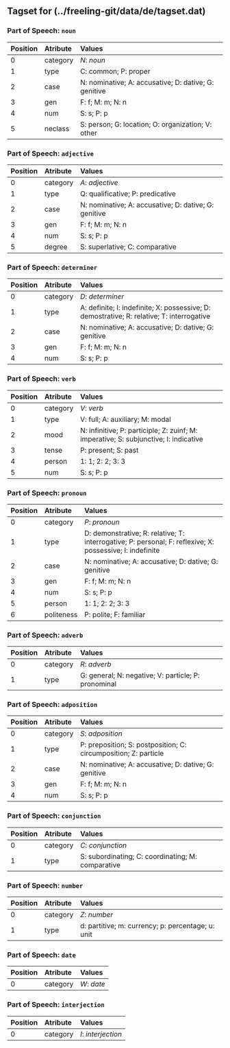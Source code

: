 ## Tagset for (../freeling-git/data/de/tagset.dat)

### Part of Speech: `noun`
| Position | Atribute | Values |
|:----     |:----     |:----   |
| 0        | category | *N*: _noun_ |
| 1 | type | C: common;  P: proper |
| 2 | case | N: nominative;  A: accusative;  D: dative;  G: genitive |
| 3 | gen | F: f;  M: m;  N: n |
| 4 | num | S: s;  P: p |
| 5 | neclass | S: person;  G: location;  O: organization;  V: other |
### Part of Speech: `adjective`
| Position | Atribute | Values |
|:----     |:----     |:----   |
| 0        | category | *A*: _adjective_ |
| 1 | type | Q: qualificative;  P: predicative |
| 2 | case | N: nominative;  A: accusative;  D: dative;  G: genitive |
| 3 | gen | F: f;  M: m;  N: n |
| 4 | num | S: s;  P: p |
| 5 | degree | S: superlative;  C: comparative |
### Part of Speech: `determiner`
| Position | Atribute | Values |
|:----     |:----     |:----   |
| 0        | category | *D*: _determiner_ |
| 1 | type | A: definite;  I: indefinite;  X: possessive;  D: demostrative;  R: relative;  T: interrogative |
| 2 | case | N: nominative;  A: accusative;  D: dative;  G: genitive |
| 3 | gen | F: f;  M: m;  N: n |
| 4 | num | S: s;  P: p |
### Part of Speech: `verb`
| Position | Atribute | Values |
|:----     |:----     |:----   |
| 0        | category | *V*: _verb_ |
| 1 | type | V: full;  A: auxiliary;  M: modal |
| 2 | mood | N: infinitive;  P: participle;  Z: zuinf;  M: imperative;  S: subjunctive;  I: indicative |
| 3 | tense | P: present;  S: past |
| 4 | person | 1: 1;  2: 2;  3: 3 |
| 5 | num | S: s;  P: p |
### Part of Speech: `pronoun`
| Position | Atribute | Values |
|:----     |:----     |:----   |
| 0        | category | *P*: _pronoun_ |
| 1 | type | D: demonstrative;  R: relative;  T: interrogative;  P: personal;  F: reflexive;  X: possessive;  I: indefinite |
| 2 | case | N: nominative;  A: accusative;  D: dative;  G: genitive |
| 3 | gen | F: f;  M: m;  N: n |
| 4 | num | S: s;  P: p |
| 5 | person | 1: 1;  2: 2;  3: 3 |
| 6 | politeness | P: polite;  F: familiar |
### Part of Speech: `adverb`
| Position | Atribute | Values |
|:----     |:----     |:----   |
| 0        | category | *R*: _adverb_ |
| 1 | type | G: general;  N: negative;  V: particle;  P: pronominal |
### Part of Speech: `adposition`
| Position | Atribute | Values |
|:----     |:----     |:----   |
| 0        | category | *S*: _adposition_ |
| 1 | type | P: preposition;  S: postposition;  C: circumposition;  Z: particle |
| 2 | case | N: nominative;  A: accusative;  D: dative;  G: genitive |
| 3 | gen | F: f;  M: m;  N: n |
| 4 | num | S: s;  P: p |
### Part of Speech: `conjunction`
| Position | Atribute | Values |
|:----     |:----     |:----   |
| 0        | category | *C*: _conjunction_ |
| 1 | type | S: subordinating;  C: coordinating;  M: comparative |
### Part of Speech: `number`
| Position | Atribute | Values |
|:----     |:----     |:----   |
| 0        | category | *Z*: _number_ |
| 1 | type | d: partitive;  m: currency;  p: percentage;  u: unit |
### Part of Speech: `date`
| Position | Atribute | Values |
|:----     |:----     |:----   |
| 0        | category | *W*: _date_ |
### Part of Speech: `interjection`
| Position | Atribute | Values |
|:----     |:----     |:----   |
| 0        | category | *I*: _interjection_ |
